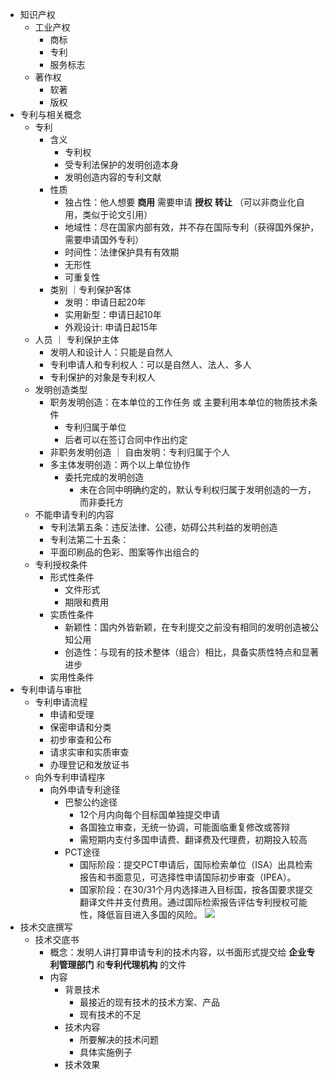 * 知识产权
	* 工业产权
		* 商标
		* 专利
		* 服务标志
	* 著作权
		* 软著
		* 版权
* 专利与相关概念
	* 专利
		* 含义
			* 专利权
			* 受专利法保护的发明创造本身
			* 发明创造内容的专利文献
		* 性质
			* 独占性：他人想要 **商用** 需要申请 **授权** **转让** （可以非商业化自用，类似于论文引用）
			* 地域性：尽在国家内部有效，并不存在国际专利（获得国外保护，需要申请国外专利）
			* 时间性：法律保护具有有效期
			* 无形性
			* 可重复性
		* 类别 ｜专利保护客体
			* 发明：申请日起20年
			* 实用新型：申请日起10年
			* 外观设计:  申请日起15年
	* 人员 ｜ 专利保护主体
		* 发明人和设计人：只能是自然人
		* 专利申请人和专利权人：可以是自然人、法人、多人
		* 专利保护的对象是专利权人
	* 发明创造类型
		* 职务发明创造：在本单位的工作任务 或 主要利用本单位的物质技术条件
			* 专利归属于单位
			* 后者可以在签订合同中作出约定
		* 非职务发明创造 ｜ 自由发明：专利归属于个人
		* 多主体发明创造：两个以上单位协作
			* 委托完成的发明创造
				* 未在合同中明确约定的，默认专利权归属于发明创造的一方，而非委托方
	* 不能申请专利的内容
		* 专利法第五条：违反法律、公德，妨碍公共利益的发明创造
		* 专利法第二十五条：
		* 平面印刷品的色彩、图案等作出组合的
	* 专利授权条件
		* 形式性条件
			* 文件形式
			* 期限和费用
		* 实质性条件
			* 新颖性：国内外皆新颖，在专利提交之前没有相同的发明创造被公知公用
			* 创造性：与现有的技术整体（组合）相比，具备实质性特点和显著进步
		* 实用性条件
* 专利申请与审批
	* 专利申请流程
		* 申请和受理
		* 保密申请和分类
		* 初步审查和公布
		* 请求实审和实质审查
		* 办理登记和发放证书
	* 向外专利申请程序
		* 向外申请专利途径
			* 巴黎公约途径
				* 12个月内向每个目标国单独提交申请
				* 各国独立审查，无统一协调，可能面临重复修改或答辩
				* 需短期内支付多国申请费、翻译费及代理费，初期投入较高
			* PCT途径
				* 国际阶段：提交PCT申请后，国际检索单位（ISA）出具检索报告和书面意见，可选择性申请国际初步审查（IPEA）。
				* 国家阶段：在30/31个月内选择进入目标国，按各国要求提交翻译文件并支付费用。通过国际检索报告评估专利授权可能性，降低盲目进入多国的风险。
![](IMG_0482.jpeg)
* 技术交底撰写
	* 技术交底书
		* 概念：发明人讲打算申请专利的技术内容，以书面形式提交给 **企业专利管理部门** 和**专利代理机构** 的文件
		* 内容
			* 背景技术
				* 最接近的现有技术的技术方案、产品
				* 现有技术的不足
			* 技术内容
				* 所要解决的技术问题
				* 具体实施例子
			* 技术效果